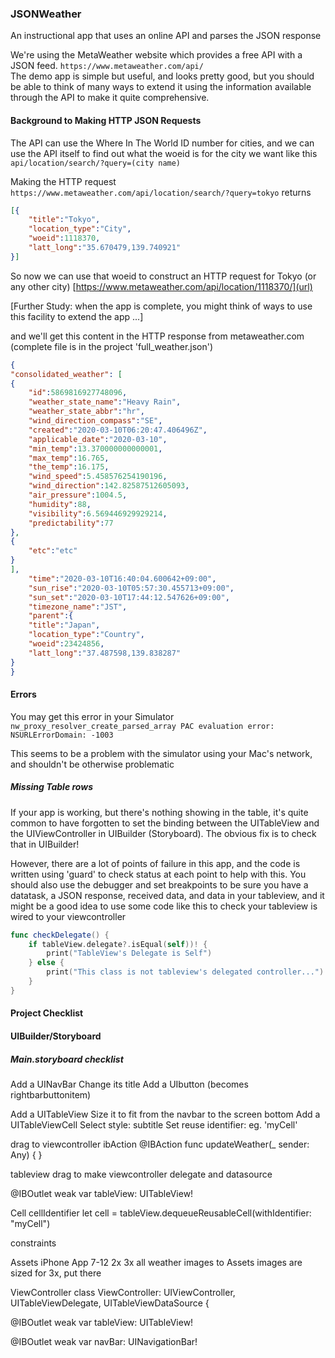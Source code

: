 ### JSONWeather
An instructional app that uses an online API and parses the JSON response

We're using the MetaWeather website which provides a free API with a JSON feed. `https://www.metaweather.com/api/`  
The demo app is simple but useful, and looks pretty good, but you should be able to think of many ways to extend it using the information available through the API to make it quite comprehensive.


#### Background to Making HTTP JSON Requests


The API can use the Where In The World ID number for cities, and we can use the API itself to find out what the woeid is for the city we want like this `api/location/search/?query=(city name)`

Making the HTTP request `https://www.metaweather.com/api/location/search/?query=tokyo` returns
```JSON 
[{
	"title":"Tokyo",
	"location_type":"City",
	"woeid":1118370,
	"latt_long":"35.670479,139.740921"
}]  
```  

So now we can use that woeid to construct an HTTP request for Tokyo (or any other city)
[https://www.metaweather.com/api/location/1118370/](url)

[Further Study: when the app is complete, you might think of ways to use this facility to extend the app ...]

and we'll get this content in the HTTP response from metaweather.com (complete file is in the project 'full_weather.json')
```json
{
"consolidated_weather": [  
{	
	"id":5869816927748096,
	"weather_state_name":"Heavy Rain",
	"weather_state_abbr":"hr",
	"wind_direction_compass":"SE",
	"created":"2020-03-10T06:20:47.406496Z",
	"applicable_date":"2020-03-10",
	"min_temp":13.370000000000001,
	"max_temp":16.765,
	"the_temp":16.175,
	"wind_speed":5.458576254190196,
	"wind_direction":142.82587512605093,
	"air_pressure":1004.5,
	"humidity":88,
	"visibility":6.569446929929214,
	"predictability":77		
},
{
	"etc":"etc"
}	
],		
	"time":"2020-03-10T16:40:04.600642+09:00",
	"sun_rise":"2020-03-10T05:57:30.455713+09:00",
	"sun_set":"2020-03-10T17:44:12.547626+09:00",
	"timezone_name":"JST",
	"parent":{
	"title":"Japan",
	"location_type":"Country",
	"woeid":23424856,
	"latt_long":"37.487598,139.838287"
}
}
```
#### Errors

You may get this error in your Simulator  
`nw_proxy_resolver_create_parsed_array PAC evaluation error: NSURLErrorDomain: -1003`

This seems to be a problem with the simulator using your Mac's network, and shouldn't be otherwise problematic


##### *Missing Table rows*  
If your app is working, but there's nothing showing in the table, it's quite common to have forgotten to set the binding between the UITableView and the UIViewController in UIBuilder (Storyboard). The obvious fix is to check that in UIBuilder!

However, there are a lot of points of failure in this app, and the code is written using 'guard' to check status at each point to help with this. You should also use the debugger and set breakpoints to be sure you have a datatask, a JSON response, received data, and data in your tableview, and it might be a good idea to use some code like this to check your tableview is wired to your viewcontroller

```Swift  
func checkDelegate() {
	if tableView.delegate?.isEqual(self))! {
		print("TableView's Delegate is Self")
	} else {
		print("This class is not tableview's delegated controller...") 
	}
}  
```

#### Project Checklist

<images>

#### UIBuilder/Storyboard

##### *Main.storyboard checklist*


Add a UINavBar
	Change its title
	Add a UIbutton (becomes rightbarbuttonitem)

Add a UITableView
	Size it to fit from the navbar to the screen bottom
	Add a UITableViewCell
		Select style: subtitle
		Set reuse identifier: eg. 'myCell'	
	

drag to viewcontroller ibAction
@IBAction func updateWeather(_ sender: Any) {
}



tableview drag to make viewcontroller delegate and datasource

@IBOutlet weak var tableView: UITableView!



Cell 
cellIdentifier
		let cell = tableView.dequeueReusableCell(withIdentifier: "myCell")

constraints

Assets
iPhone App 7-12 2x 3x
all weather images to Assets
images are sized for 3x, put there

ViewController
class ViewController: UIViewController, UITableViewDelegate, UITableViewDataSource {

@IBOutlet weak var tableView: UITableView!

@IBOutlet weak var navBar: UINavigationBar!





